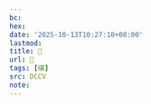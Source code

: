 ```yaml
---
bc:
hex:
date: '2025-10-13T10:27:10+08:00'
lastmod:
title: 􀻲
url: 􀻲
tags: [礦]
src: DCCV
note:
---
```

